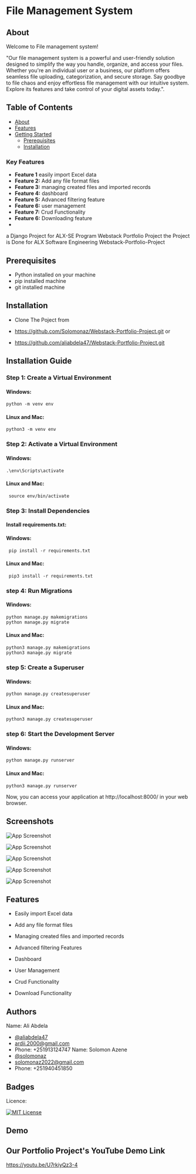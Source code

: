 
# File Management System

## About

Welcome to File management system!

"Our file management system is a powerful and user-friendly solution designed to simplify the way you handle, organize, and access your files. 
Whether you're an individual user or a business, our platform offers seamless file uploading, categorization, and secure storage.
Say goodbye to file chaos and enjoy effortless file management with our intuitive system. Explore its features and take control of your digital assets today.".


## Table of Contents

- [About](#about)
- [Features](#features)
- [Getting Started](#getting-started)
  - [Prerequisites](#prerequisites)
  - [Installation](#installation)
 



### Key Features

- **Feature 1** easily import Excel data
- **Feature 2:** Add any file format files   
- **Feature 3:** managing created files and imported records
- **Feature 4:** dashboard
- **Feature 5:** Advanced filtering feature 
- **Feature 6:** user management
- **Feature 7:** Crud Functionality 
- **Feature 6:** Downloading feature
- 
a Django Project for ALX-SE Program Webstack Portfolio Project 
the Project is Done for ALX Software Engineering Webstack-Portfolio-Project  
## Prerequisites
- Python installed on your machine 
- pip installed machine 
- git installed machine 
## Installation

- Clone The Poject from
- https://github.com/Solomonaz/Webstack-Portfolio-Project.git or

- https://github.com/aliabdela47/Webstack-Portfolio-Project.git

## Installation Guide

### Step 1: Create a Virtual Environment

#### Windows:

```shell
python -m venv env
```
#### Linux and Mac:

```shell
python3 -m venv env
```
### Step 2: Activate a Virtual Environment

#### Windows:

```shell
.\env\Scripts\activate
```
#### Linux and Mac:
```shell
 source env/bin/activate
 ```
 ### Step 3:  Install Dependencies

 #### Install requirements.txt:

 #### Windows:
 ```shell
  pip install -r requirements.txt
  ```
  #### Linux and Mac:
  ```shell
   pip3 install -r requirements.txt
   ```
   ### step 4: Run Migrations

   #### Windows:
   ```shell
   python manage.py makemigrations
   python manage.py migrate

   ```
   #### Linux and Mac:
   ```shell
   python3 manage.py makemigrations
   python3 manage.py migrate

   ```
   ### step 5: Create a Superuser

   #### Windows:
   ```shell
   python manage.py createsuperuser

   ```
   #### Linux and Mac:
   ```shell
   python3 manage.py createsuperuser

   ```
   ### step 6: Start the Development Server
   #### Windows:
   ```shell
   python manage.py runserver
   ```
   #### Linux and Mac:
   ```shell
   python3 manage.py runserver
   ```
   Now, you can access your application at http://localhost:8000/ in your web browser.
   
    
## Screenshots

![App Screenshot](https://github.com/Solomonaz/Webstack-Portfolio-Project/assets/104755173/d7a713dd-c9e4-42c5-8ca3-b0d1cb62efb9)

![App Screenshot](https://github.com/Solomonaz/Webstack-Portfolio-Project/assets/104755173/5327f333-667e-4297-94aa-6ae29bc98795)

![App Screenshot](https://github.com/Solomonaz/Webstack-Portfolio-Project/assets/104755173/9686672c-91cb-4c2f-9a31-099cb74790c2)

![App Screenshot](https://github.com/Solomonaz/Webstack-Portfolio-Project/assets/104755173/88c55141-327e-46c9-8983-05be0d5d1d1a)

![App Screenshot](https://github.com/Solomonaz/Webstack-Portfolio-Project/assets/104755173/3ed3fb0b-ecbd-4b80-aa7d-2fdd860f9fa7)


## Features

- Easily import Excel data
- Add any file format files
- Managing created files and imported records
- Advanced filtering Features
- Dashboard
- User Management

- Crud Functionality
- Download Functionality 
## Authors


Name: Ali Abdela
- [@aliabdela47](https://www.github.com/aliabdela47)
- ardii.2000@gmail.com
- Phone: +251913124747
Name: Solomon Azene
- [@solomonaz](https://www.github.com/solomonaz)
- solomonaz2022@gmail.com
- Phone: +251940451850


## Badges

Licence:

[![MIT License](https://img.shields.io/badge/License-MIT-green.svg)](https://choosealicense.com/licenses/mit/)
## Demo

## Our Portfolio Project's YouTube Demo Link

https://youtu.be/U7rkiyQz3-4
